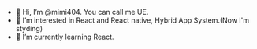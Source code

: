 - 👋 Hi, I’m @mimi404. You can call me UE.
- 👀 I’m interested in React and React native, Hybrid App System.(Now I'm styding)
- 🌱 I’m currently learning React.

<!---
mimi404/mimi404 is a ✨ special ✨ repository because its `README.md` (this file) appears on your GitHub profile.
You can click the Preview link to take a look at your changes.
--->
